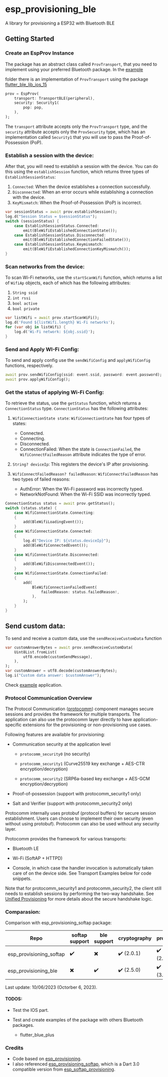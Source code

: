 # esp_provisioning_ble

A library for provisioning a ESP32 with Bluetooth BLE

## Getting Started

### Create an EspProv Instance

The package has an abstract class called `ProvTransport`, that you need to implement using your preferred Bluetooth package. In the [example](https://github.com/ogabrielinacio/esp_provisioning_ble/tree/main/example)

folder there is an implementation of `ProvTransport` using the package [flutter_ble_lib_ios_15](https://github.com/davejlin/flutter_ble_lib_ios_15) 

```dart
prov = EspProv(
    transport: TransportBLE(peripheral),
    security: Security1(
        pop: pop,
    ),
);
```

The `transport` attribute accepts only the `ProvTransport` type, and the `security` attribute accepts only the `ProvSecurity` type, which has an implementation called `Security1` that you will use to pass the Proof-of-Possession (PoP).

### Establish a session with the device:

After that, you will need to establish a session with the device. You can do this using the `establishSession` function, which returns three types of `EstablishSessionStatus`:

1. `Connected`: When the device establishes a connection successfully.
2. `Disconnected`: When an error occurs while establishing a connection with the device.
3. `KeyMismatch`: When the Proof-of-Possession (PoP) is incorrect.

```dart
var sessionStatus = await prov.establishSession();
log.d("Session Status = $sessionStatus");
switch (sessionStatus) {
    case EstablishSessionStatus.Connected:
        emit(BleWifiEstablishedConnectionState());
    case EstablishSessionStatus.Disconnected:
        emit(BleWifiEstablishedConnectionFailedState());
    case EstablishSessionStatus.Keymismatch:
        emit(BleWifiEstablishedConnectionKeyMismatch());
}
```

### Scan networks from the device:

To scan Wi-Fi networks, use the `startScanWifi` function, which returns a list of `WifiAp` objects, each of which has the following attributes:

1. `String ssid`
2. `int rssi`
3. `bool active`
4. `bool private`

```dart
var listWifi = await prov.startScanWiFi();
log.d('Found ${listWifi.length} Wi-Fi networks');
for (var obj in listWifi) {
    log.d('Wi-Fi network: ${obj.ssid}');
}
```

### Send and Apply WI-Fi Config:

To send and apply  config use the `sendWifiConfig` and `applyWifiConfig`  functions, respectively.

```dart
await prov.sendWifiConfig(ssid: event.ssid, password: event.password);
await prov.applyWifiConfig();
```

### Get the status of applying Wi-Fi Config:

To retrieve the status, use the `getStatus` function, which returns a `ConnectionStatus` type. `ConnectionStatus` has the following attributes:

1. `WifiConnectionState state`: `WifiConnectionState` has four types of states:
   
   - Connected.
   - Connecting.
   - Disconnected.
   - ConnectionFailed: When the state is `ConnectionFailed`, the `WifiConnectFailedReason` attribute indicates the type of error.

2. `String? deviceIp`: This registers the device's IP after provisioning.

3. `WifiConnectFailedReason? failedReason`: `WifiConnectFailedReason` has two types of failed reasons:
   
   - AuthError: When the Wi-Fi password was incorrectly typed.
   - NetworkNotFound: When the Wi-Fi SSID was incorrectly typed.

```dart
ConnectionStatus status = await prov.getStatus();
switch (status.state) {
    case WifiConnectionState.Connecting:
    {
        add(BleWifiLoadingEvent());
    }
    case WifiConnectionState.Connected:
    {
        log.d("Device IP: ${status.deviceIp}");
        add(BleWifiConnectedEvent());
    }
    case WifiConnectionState.Disconnected:
    {
        add(BleWifiDisconnectedEvent());
    }
    case WifiConnectionState.ConnectionFailed:
    {
        add(
            BleWifiConnectionFailedEvent(
                failedReason: status.failedReason!,
            ),
        );
    }
}
```

## Send custom data:

To send and receive a custom data, use the `sendReceiveCustomData`  function

```dart
var customAnswerBytes = await prov.sendReceiveCustomData(
    Uint8List.fromList(
        utf8.encode(customSendMessage),
    ),
);
var customAnswer = utf8.decode(customAnswerBytes);
log.i("Custom data answer: $customAnswer");
```

Check [example](https://github.com/ogabrielinacio/esp_provisioning_ble/tree/main/example) application.

### Protocol Communication Overview

The Protocol Communication ([protocomm](https://docs.espressif.com/projects/esp-idf/en/latest/esp32/api-reference/provisioning/protocomm.html#overview)) component manages secure 
sessions and provides the framework for multiple transports. The 
application can also use the protocomm layer directly to have 
application-specific extensions for the provisioning or non-provisioning
 use cases.

Following features are available for provisioning:

* Communication security at the application level
  
  * `protocomm_security0` (no security)
  
  * `protocomm_security1` (Curve25519 key exchange + AES-CTR encryption/decryption)
  
  * `protocomm_security2` (SRP6a-based key exchange + AES-GCM encryption/decryption)

* Proof-of-possession (support with protocomm_security1 only)

* Salt and Verifier (support with protocomm_security2 only)

Protocomm internally uses protobuf (protocol buffers) for secure 
session establishment. Users can choose to implement their own security 
(even without using protobuf). Protocomm can also be used without any 
security layer.

Protocomm provides the framework for various transports:

- Bluetooth LE

- Wi-Fi (SoftAP + HTTPD)

- Console, in which case the handler invocation is automatically 
  taken care of on the device side. See Transport Examples below for code 
  snippets.

Note that for protocomm_security1 and protocomm_security2, the client
 still needs to establish sessions by performing the two-way handshake. 
See [Unified Provisioning](https://docs.espressif.com/projects/esp-idf/en/latest/esp32/api-reference/provisioning/provisioning.html) for more details about the secure handshake logic.

### Comparasion:

Comparison with esp_provisioning_softap package:

| Repo                    | softap support | ble support | cryptography | protobuf   |
| ----------------------- | -------------- | ----------- | ------------ | ---------- |
| esp_provisioning_softap | ✔️             | ✖️          | ✔️ (2.0.1)   | ✔️ (2.0.0) |
| esp_provisioning_ble    | ✖️             | ✔️          | ✔️ (2.5.0)   | ✔️ (3.0.0) |

Last update: 10/06/2023 (Octorber 6, 2023).

#### TODOS:

- Test the IOS part.

- Test and create examples of the package with others Bluetooth packages.
  
  * flutter_blue_plus

### Credits

- Code based on [esp_provisioning](https://github.com/unicloudvn/esp_provisioning/tree/master).
- I also referenced [esp_provisioning_softap](https://github.com/nicop2000/esp_provisioning_softap), which is a Dart 3.0 compatible version from [esp_softap_provisioning](https://github.com/omert08/esp_softap_provisioning).
